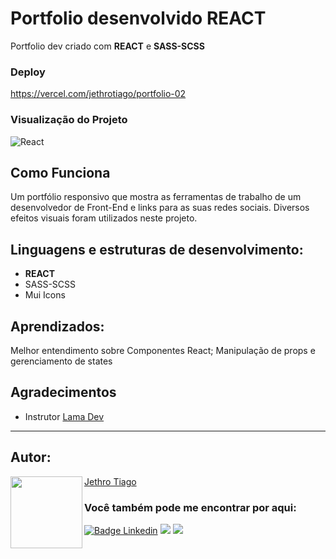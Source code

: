 # Portfolio desenvolvido REACT
Portfolio dev criado com <strong>REACT</strong> e <strong>SASS-SCSS</strong>

### Deploy

https://vercel.com/jethrotiago/portfolio-02

### Visualização do Projeto

![React](https://user-images.githubusercontent.com/103612874/205158438-d7891557-d17a-46ea-94ad-01dcc699edc3.png)

## Como Funciona

Um portfólio responsivo que mostra as ferramentas de trabalho de um desenvolvedor de Front-End e links para as suas redes sociais. Diversos efeitos visuais foram utilizados neste projeto.

## Linguagens e estruturas de desenvolvimento:

* <strong>REACT</strong>
* SASS-SCSS
* Mui Icons

## Aprendizados:

Melhor entendimento sobre Componentes React;
Manipulação de props e gerenciamento de states

## Agradecimentos

* Instrutor [Lama Dev](https://www.youtube.com/@LamaDev)

---

<h2 id="autor" align="left">Autor:</h2>
  <img align="left" src="https://avatars.githubusercontent.com/u/103612874?v=4" width=115>
<a href="https://github.com/JethroTiago">Jethro Tiago</a>
<h3 align="left">Você também pode me encontrar por aqui:</h3>
<p align="left">
  <a href="https://www.linkedin.com/in/jethrotiago/"><img src="https://img.shields.io/badge/LinkedIn-0077B5?style=for-the-badge&logo=linkedin&logoColor=white" alt="Badge Linkedin" /></a>
  <a href="https://www.youtube.com/c/BEIRADAAVENTURA" target="_blank"><img src="https://img.shields.io/badge/YouTube-FF0000?style=for-the-badge&logo=youtube&logoColor=white" target="_blank"></a>
  <a href="https://instagram.com/jethrotiago" target="_blank"><img src="https://img.shields.io/badge/-Instagram-%23E4405F?style=for-the-badge&logo=instagram&logoColor=white" target="_blank"></a>
  <br>
